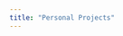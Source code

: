 ```yaml
---
title: "Personal Projects"
---
```

<script setup>
    import Projects from "../components/Projects.vue"
</script>

<Projects />